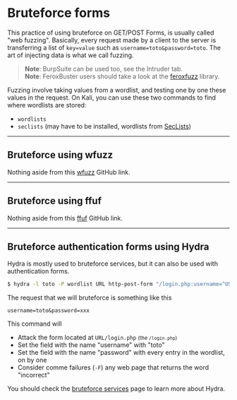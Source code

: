 # Bruteforce forms

<div class="row row-cols-md-2"><div>

This practice of using bruteforce on GET/POST Forms, is usually called "web fuzzing". Basically, every request made by a client to the server is transferring a list of `key=value` such as `username=toto&password=toto`. The art of injecting data is what we call fuzzing.

> **Note**: BurpSuite can be used too, see the Intruder tab.<br>
> **Note**: FeroxBuster users should take a look at the [feroxfuzz](https://github.com/epi052/feroxfuzz/) library.
</div><div>

Fuzzing involve taking values from a wordlist, and testing one by one these values in the request. On Kali, you can use these two commands to find where wordlists are stored:

* `wordlists`
* `seclists` (may have to be installed, wordlists from [SecLists](https://github.com/danielmiessler/SecLists))
</div></div>

<hr class="sl">

## Bruteforce using wfuzz

<div class="row row-cols-md-2"><div>

Nothing aside from this [wfuzz](https://github.com/xmendez/wfuzz) GitHub link.
</div><div>
</div></div>

<hr class="sr">

## Bruteforce using ffuf

<div class="row row-cols-md-2"><div>

Nothing aside from this [ffuf](https://github.com/ffuf/ffuf) GitHub link.
</div><div>
</div></div>

<hr class="sl">

## Bruteforce authentication forms using Hydra

<div class="row row-cols-md-2"><div>

Hydra is mostly used to bruteforce services, but it can also be used with authentication forms.

```bash
$ hydra -l toto -P wordlist URL http-post-form "/login.php:username=^USER^&password=^PASS^:F=incorrect" -V
```

<p class="mt-3">The request that we will bruteforce is something like this</p>

```none
username=toto&password=xxx
```
</div><div>

This command will

* Attack the form located at `URL/login.php` <small>(the `/login.php`)</small>
* Set the field with the name "username" with "toto"
* Set the field with the name "password" with every entry in the wordlist, on by one
* Consider comme failures (`-F`) any web page that returns the word "incorrect"

You should check the [bruteforce services](../../random/crack_password/hydra.md) page to learn more about Hydra.
</div></div>
